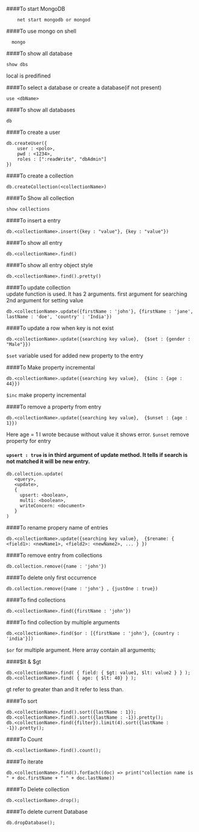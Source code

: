 ####To start MongoDB
``` 
	net start mongodb or mongod
``` 
####To use mongo on shell
``` 
  mongo
``` 
####To show all database
``` 
show dbs 
``` 
local is predifined

####To select a database or create a database(if not present)
``` 
use <dbName> 
```

####To  show all databases
``` 
db 
```

####To create a user 
```
db.createUser({
	user : <polo>,
	pwd : <1234>,
	roles : [":readWrite", "dbAdmin"]
})
```

####To create a collection
```
db.createCollection(<collectionName>)
```

####To  Show  all collection
```
show collections
```

####To insert a entry
```
db.<collectionName>.insert({key : "value"}, {key : "value"})
```

####To show all entry   
``` 
db.<collectionName>.find()
```    

####To show all entry object style
``` 
db.<collectionName>.find().pretty()
```    

####To update collection   
update function is used. It has 2 arguments. first argument for searching 2nd argument for setting value  
``` 
db.<collectionName>.update({firstName : 'john'}, {firstName : 'jane', lastName : 'doe', 'country' : 'India'})
```    

####To update a row when key is not exist    
``` 
db.<collectionName>.update({searching key value},  {$set : {gender : "Male"}})
```   
`$set` variable used for added new property to the entry  

####To Make property incremental    
``` 
db.<collectionName>.update({searching key value},  {$inc : {age : 44}})
```    
`$inc` make property incremental

####To remove a property from entry    
``` 
db.<collectionName>.update({searching key value},  {$unset : {age : 1}})
```   
Here age = 1 I wrote because without value it shows error.  `$unset` remove property for entry

#### `upsert : true` is in third argument of update method. It tells if search is not matched it will be new entry.  
``` 
db.collection.update(
   <query>,
   <update>,
   {
     upsert: <boolean>,
     multi: <boolean>,
     writeConcern: <document>
   }
)
```    

####To rename propery name of entries    
``` 
db.<collectionName>.update({searching key value},  {$rename: { <field1>: <newName1>, <field2>: <newName2>, ... } })
```    

####To remove entry from collections    
``` 
db.collection.remove({name : 'john'})
```    

####To delete only first occurrence     
``` 
db.collection.remove({name : 'john'} , {justOne : true})
```    

####To find collections   
``` 
db.<collectionName>.find({firstName : 'john'})
```    

####To find collection by multiple arguments
``` 
db.<collectionName>.find($or : [{firstName : 'john'}, {country : 'india'}])

```    
`$or` for multiple argument. Here array contain all arguments; 

####$lt & $gt
``` 
db.<collectionName>.find( { field: { $gt: value1, $lt: value2 } } );
db.<collectionName>.find( { age: { $lt: 40} } );
```   
gt refer to greater than and lt refer to less than.    

####To sort
``` 
db.<collectionName>.find().sort({lastName : 1});
db.<collectionName>.find().sort({lastName : -1}).pretty();
db.<collectionName>.find({filter}).limit(4).sort({lastName : -1}).pretty();
```    

####To Count
``` 
db.<collectionName>.find().count();

```    

####To iterate 
``` 
db.<collectionName>.find().forEach((doc) => print("collection name is " + doc.firstName + " " + doc.lastName))
```    

####To Delete collection   
``` 
db.<collectionName>.drop();
```    

####To delete current Database
``` 
db.dropDatabase();
```    
